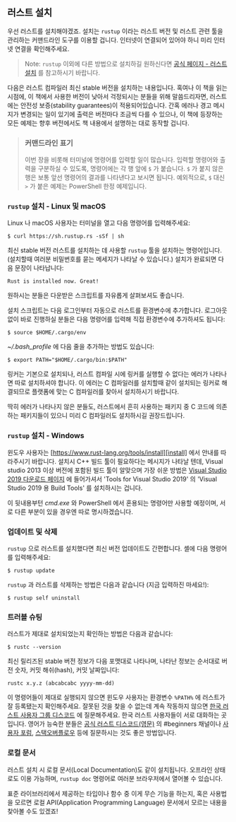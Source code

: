 ## 러스트 설치

우선 러스트를 설치해야겠죠. 설치는 `rustup` 이라는
러스트 버전 및 러스트 관련 툴을 관리하는 커맨드라인 도구를 이용할 겁니다.
인터넷이 연결되어 있어야 하니 미리 인터넷 연결을 확인해주세요.

> Note: `rustup` 이외에 다른 방법으로 설치하길 원하신다면
> [공식 페이지 - 러스트 설치](https://www.rust-lang.org/tools/install) 를 참고하시기 바랍니다.

다음은 러스트 컴파일러 최신 stable 버전을 설치하는 내용입니다.
혹여나 이 책을 읽는 시점에, 이 책에서 사용한 버전이 낮아서 걱정되시는
분들을 위해 말씀드리자면, 러스트에는 안전성 보증(stability guarantees)이
적용되어있습니다. 간혹 에러나 경고 메시지가 변경되는 일이 있기에 출력은
버전마다 조금씩 다를 수 있으나, 이 책에 등장하는 모든 예제는
향후 버전에서도 책 내용에서 설명하는 대로 동작할 겁니다.

> ### 커맨드라인 표기
>
> 이번 장을 비롯해 터미널에 명령어를 입력할 일이 많습니다.
> 입력할 명령어와 출력을 구분하실 수 있도록, 명령어에는
> 각 행 앞에 `$` 가 붙습니다. `$` 가 붙지 않은 행은
> 보통 앞선 명령어의 결과를 나타낸다고 보시면 됩니다.
> 예외적으로, `$` 대신 `>` 가 붙은 예제는
> PowerShell 한정 예제입니다.

### `rustup` 설치 - Linux 및 macOS

Linux 나 macOS 사용자는 터미널을 열고 다음 명령어를 입력해주세요:

```text
$ curl https://sh.rustup.rs -sSf | sh
```

최신 stable 버전 러스트를 설치하는 데 사용할 `rustup` 툴을 설치하는
명령어입니다. (설치할때 여러분 비밀번호를 묻는 메세지가 나타날 수 있습니다.)
설치가 완료되면 다음 문장이 나타납니다:

```text
Rust is installed now. Great!
```

원하시는 분들은 다운받은 스크립트를
자유롭게 살펴보셔도 좋습니다.

설치 스크립트는 다음 로그인부터
자동으로 러스트를 환경변수에 추가합니다.
로그아웃 없이 바로 진행하실 분들은 다음 명령어를 입력해
직접 환경변수에 추가하셔도 됩니다:

```text
$ source $HOME/.cargo/env
```

*~/.bash_profile* 에 다음 줄을 추가하는 방법도 있습니다:

```text
$ export PATH="$HOME/.cargo/bin:$PATH"
```

링커는 기본으로 설치되나, 러스트 컴파일 시에 링커를
실행할 수 없다는 에러가 나타나면 따로 설치하셔야 합니다.
이 에러는 C 컴파일러를 설치할때 같이 설치되는 링커로 해결되므로
플랫폼에 맞는 C 컴파일러를 찾아서 설치하시기 바랍니다.

딱히 에러가 나타나지 않은 분들도, 러스트에서 흔히 사용하는 패키지 중 C 코드에
의존하는 패키지들이 있으니 미리 C 컴파일러도 설치하시길 권장드립니다.

### `rustup` 설치 - Windows

윈도우 사용자는 [https://www.rust-lang.org/tools/install][install] 에서
안내를 따라주시기 바랍니다. 설치시 C++ 빌드 툴이 필요하다는 메시지가
나타날 텐데, Visual studio 2013 이상 버전에 포함된 빌드 툴이 알맞으며
가장 쉬운 방법은 [Visual Studio 2019 다운로드 페이지][visualstudio] 에
들어가셔서 'Tools for Visual Studio 2019' 의
'Visual Studio 2019 용 Build Tools' 를 설치하시는 겁니다.

[install]: https://www.rust-lang.org/tools/install
[visualstudio]: https://www.visualstudio.com/downloads/#build-tools-for-visual-studio-2019

이 뒷내용부턴 *cmd.exe* 와 PowerShell 에서 혼용되는 명령어만
사용할 예정이며, 서로 다른 부분이 있을 경우엔 따로 명시하겠습니다.

### 업데이트 및 삭제

`rustup` 으로 러스트를 설치했다면 최신 버전 업데이트도 간편합니다.
셸에 다음 명령어를 입력해주세요:

```text
$ rustup update
```

`rustup` 과 러스트를 삭제하는 방법은 다음과 같습니다
(지금 입력하진 마세요!):

```text
$ rustup self uninstall
```

### 트러블 슈팅

러스트가 제대로 설치되었는지
확인하는 방법은 다음과 같습니다:

```text
$ rustc --version
```

최신 릴리즈된 stable 버전 정보가 다음 포맷대로 나타나며,
나타난 정보는 순서대로 버전 숫자, 커밋 해쉬(hash), 커밋 날짜입니다:

```text
rustc x.y.z (abcabcabc yyyy-mm-dd)
```

이 명령어들이 제대로 실행되지 않으면
윈도우 사용자는 환경변수 `%PATH%` 에 러스트가 잘 등록됐는지 확인해주세요.
잘못된 것을 찾을 수 없는데 계속 작동하지 않으면
[한국 러스트 사용자 그룹 디스코드][korean_discord] 에 질문해주세요.
한국 러스트 사용자들이 서로 대화하는 곳입니다. 영어가 능숙한 분들은
[공식 러스트 디스코드(영문)][official_discord] 의 #beginners 채널이나
[사용자 포럼][users], [스택오버플로우][stackoverflow] 등에 질문하시는 것도 좋은 방법입니다.

[korean_discord]: https://discord.gg/uqXGjEz
[official_discord]: https://discord.gg/rust-lang
[users]: https://users.rust-lang.org/
[stackoverflow]: http://stackoverflow.com/questions/tagged/rust

### 로컬 문서

러스트 설치 시 로컬 문서(Local Documentation)도 같이 설치됩니다. 오프라인
상태로도 이용 가능하며, `rustup doc` 명령어로 여러분 브라우저에서 열어볼 수 있습니다.

표준 라이브러리에서 제공하는 타입이나 함수 중 이게 무슨 기능을 하는지,
혹은 사용법을 모르면 로컬 API(Application Programming Language) 문서에서
모르는 내용을 찾아볼 수도 있겠죠!
